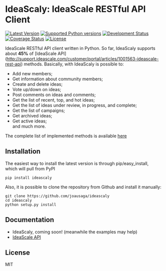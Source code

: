 IdeaScaly: IdeaScale RESTful API Client
=========
[![Latest Version](https://pypip.in/version/ideascaly/badge.svg)](https://pypi.python.org/pypi/ideascaly/)
[![Supported Python versions](https://pypip.in/py_versions/ideascaly/badge.svg)](https://pypi.python.org/pypi/ideascaly/)
[![Development Status](https://pypip.in/status/ideascaly/badge.svg)](https://pypi.python.org/pypi/ideascaly/)
[![Coverage Status](https://coveralls.io/repos/joausaga/ideascaly/badge.svg)](https://coveralls.io/r/joausaga/ideascaly)
[![License](https://pypip.in/license/ideascaly/badge.svg)](https://pypi.python.org/pypi/ideascaly/)

IdeaScale RESTful API client written in Python. So far, IdeaScaly supports about **45%** of [IdeaScale API] 
(http://support.ideascale.com/customer/portal/articles/1001563-ideascale-rest-api) methods. Basically, with IdeaScaly is
 possible to:
 * Add new members;
 * Get information about community members;
 * Create and delete ideas;
 * Vote up/down on ideas;
 * Post comments on ideas and comments;
 * Get the list of recent, top, and hot ideas;
 * Get the list of ideas under review, in progress, and complete;
 * Get the list of campaigns;
 * Get archived ideas;
 * Get active ideas;  
 and much more. 
 
The complete list of implemented methods is available 
<a href="https://docs.google.com/spreadsheets/d/1gICkmX7EiSukQ0iTsOkxNrkES2blc5joh-AIeFVTcI8/edit?usp=sharing" target="_blank">here</a> 

Installation
------------

The easiest way to install the latest version is through pip/easy_install, which will pull from PyPI

`pip install ideascaly`

Also, it is possible to clone the repository from Github and install it manually:

```
git clone https://github.com/joausaga/ideascaly
cd ideascaly
python setup.py install
```

Documentation
-------------
* IdeaScaly, coming soon! (meanwhile the examples may help)
* [IdeaScale API](http://support.ideascale.com/customer/portal/articles/1001563-ideascale-rest-api)

License
-------
MIT